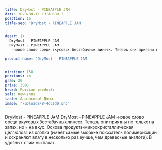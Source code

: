 ```yaml
---
title: DryMost - PINEAPPLE JAM
date: 2023-09-11 13:40:00 Z
position: 16
title-seo: 'DryMost - PINEAPPLE JAM

'
descr: |+
  DryMost - PINEAPPLE JAM
  DryMost - PINEAPPLE JAM
   -новое слово среди вкусовых бестабачных линеек. Теперь они приятны не только на запах, но и на вкус. Основа продукта-микрокристаллическая целлюлоза из хлопка (имеет самые высокие показатели полимеризации и сохраняют влагу в несколько раз лучше, чем древесные аналоги). В удобных слим никпаках.

product-name: 'DryMost - PINEAPPLE JAM

'
nicotine: 150
portions: 16
gram: 20
price: 3000
brand: Russian products
sale: new-snus
taste: Ананасовый Джем
image: "/uploads/8-4dc0d0.png"
---
```


DryMost - PINEAPPLE JAM
DryMost - PINEAPPLE JAM
 -новое слово среди вкусовых бестабачных линеек. Теперь они приятны не только на запах, но и на вкус. Основа продукта-микрокристаллическая целлюлоза из хлопка (имеет самые высокие показатели полимеризации и сохраняют влагу в несколько раз лучше, чем древесные аналоги). В удобных слим никпаках.

